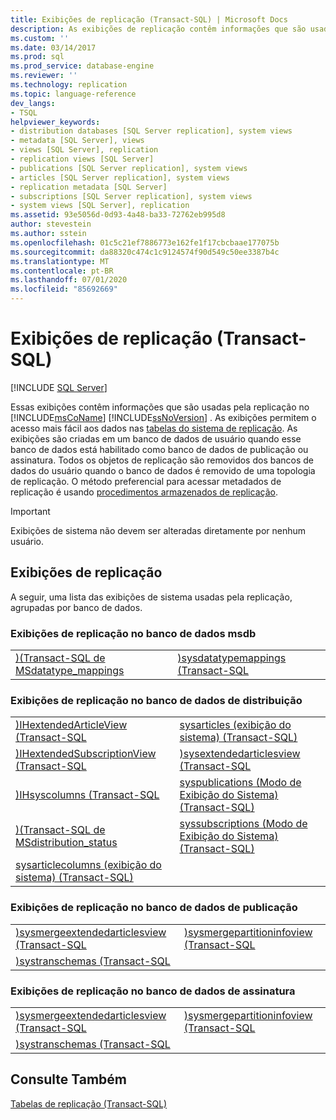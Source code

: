 ```yaml
---
title: Exibições de replicação (Transact-SQL) | Microsoft Docs
description: As exibições de replicação contêm informações que são usadas pela replicação no SQL Server. As exibições habilitam acesso facilitado aos dados nas tabelas de sistema de replicação.
ms.custom: ''
ms.date: 03/14/2017
ms.prod: sql
ms.prod_service: database-engine
ms.reviewer: ''
ms.technology: replication
ms.topic: language-reference
dev_langs:
- TSQL
helpviewer_keywords:
- distribution databases [SQL Server replication], system views
- metadata [SQL Server], views
- views [SQL Server], replication
- replication views [SQL Server]
- publications [SQL Server replication], system views
- articles [SQL Server replication], system views
- replication metadata [SQL Server]
- subscriptions [SQL Server replication], system views
- system views [SQL Server], replication
ms.assetid: 93e5056d-0d93-4a48-ba33-72762eb995d8
author: stevestein
ms.author: sstein
ms.openlocfilehash: 01c5c21ef7886773e162fe1f17cbcbaae177075b
ms.sourcegitcommit: da88320c474c1c9124574f90d549c50ee3387b4c
ms.translationtype: MT
ms.contentlocale: pt-BR
ms.lasthandoff: 07/01/2020
ms.locfileid: "85692669"
---
```

# <a name="replication-views-transact-sql"></a>Exibições de replicação (Transact-SQL)
[!INCLUDE [SQL Server](../../includes/applies-to-version/sqlserver.md)]

  Essas exibições contêm informações que são usadas pela replicação no [!INCLUDE[msCoName](../../includes/msconame-md.md)] [!INCLUDE[ssNoVersion](../../includes/ssnoversion-md.md)] . As exibições permitem o acesso mais fácil aos dados nas [tabelas do sistema de replicação](../../relational-databases/system-tables/replication-tables-transact-sql.md). As exibições são criadas em um banco de dados de usuário quando esse banco de dados está habilitado como banco de dados de publicação ou assinatura. Todos os objetos de replicação são removidos dos bancos de dados do usuário quando o banco de dados é removido de uma topologia de replicação. O método preferencial para acessar metadados de replicação é usando [procedimentos armazenados de replicação](../../relational-databases/system-stored-procedures/replication-stored-procedures-transact-sql.md).  
  
> [!IMPORTANT]  
>  Exibições de sistema não devem ser alteradas diretamente por nenhum usuário.  
  
## <a name="replication-views"></a>Exibições de replicação  
 A seguir, uma lista das exibições de sistema usadas pela replicação, agrupadas por banco de dados.  
  
### <a name="replication-views-in-the-msdb-database"></a>Exibições de replicação no banco de dados msdb  
  
|||  
|-|-|  
|[&#41;&#40;Transact-SQL de MSdatatype_mappings](../../relational-databases/system-views/msdatatype-mappings-transact-sql.md)|[&#41;sysdatatypemappings &#40;Transact-SQL](../../relational-databases/system-views/sysdatatypemappings-transact-sql.md)|  
  
### <a name="replication-views-in-the-distribution-database"></a>Exibições de replicação no banco de dados de distribuição  
  
|||  
|-|-|  
|[&#41;IHextendedArticleView &#40;Transact-SQL](../../relational-databases/system-views/ihextendedarticleview-transact-sql.md)|[sysarticles &#40;exibição do sistema&#41; &#40;Transact-SQL&#41;](../../relational-databases/system-views/sysarticles-system-view-transact-sql.md)|  
|[&#41;IHextendedSubscriptionView &#40;Transact-SQL](../../relational-databases/system-views/ihextendedsubscriptionview-transact-sql.md)|[&#41;sysextendedarticlesview &#40;Transact-SQL](../../relational-databases/system-views/sysextendedarticlesview-transact-sql.md)|  
|[&#41;IHsyscolumns &#40;Transact-SQL](../../relational-databases/system-views/ihsyscolumns-transact-sql.md)|[syspublications &#40;Modo de Exibição do Sistema&#41; &#40;Transact-SQL&#41;](../../relational-databases/system-views/syspublications-system-view-transact-sql.md)|  
|[&#41;&#40;Transact-SQL de MSdistribution_status](../../relational-databases/system-views/msdistribution-status-transact-sql.md)|[syssubscriptions &#40;Modo de Exibição do Sistema&#41; &#40;Transact-SQL&#41;](../../relational-databases/system-views/syssubscriptions-system-view-transact-sql.md)|  
|[sysarticlecolumns &#40;exibição do sistema&#41; &#40;Transact-SQL&#41;](../../relational-databases/system-views/sysarticlecolumns-system-view-transact-sql.md)||  
  
### <a name="replication-views-in-the-publication-database"></a>Exibições de replicação no banco de dados de publicação  
  
|||  
|-|-|  
|[&#41;sysmergeextendedarticlesview &#40;Transact-SQL](../../relational-databases/system-views/sysmergeextendedarticlesview-transact-sql.md)|[&#41;sysmergepartitioninfoview &#40;Transact-SQL](../../relational-databases/system-views/sysmergepartitioninfoview-transact-sql.md)|  
|[&#41;systranschemas &#40;Transact-SQL](../../relational-databases/system-views/systranschemas-transact-sql.md)||  
  
### <a name="replication-views-in-the-subscription-database"></a>Exibições de replicação no banco de dados de assinatura  
  
|||  
|-|-|  
|[&#41;sysmergeextendedarticlesview &#40;Transact-SQL](../../relational-databases/system-views/sysmergeextendedarticlesview-transact-sql.md)|[&#41;sysmergepartitioninfoview &#40;Transact-SQL](../../relational-databases/system-views/sysmergepartitioninfoview-transact-sql.md)|  
|[&#41;systranschemas &#40;Transact-SQL](../../relational-databases/system-views/systranschemas-transact-sql.md)||  
  
## <a name="see-also"></a>Consulte Também  
 [Tabelas de replicação &#40;Transact-SQL&#41;](../../relational-databases/system-tables/replication-tables-transact-sql.md)  
  
  
